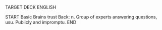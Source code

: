 TARGET DECK
ENGLISH

START
Basic
Brains trust
Back: n. Group of experts answering questions, usu. Publicly and impromptu.
END
